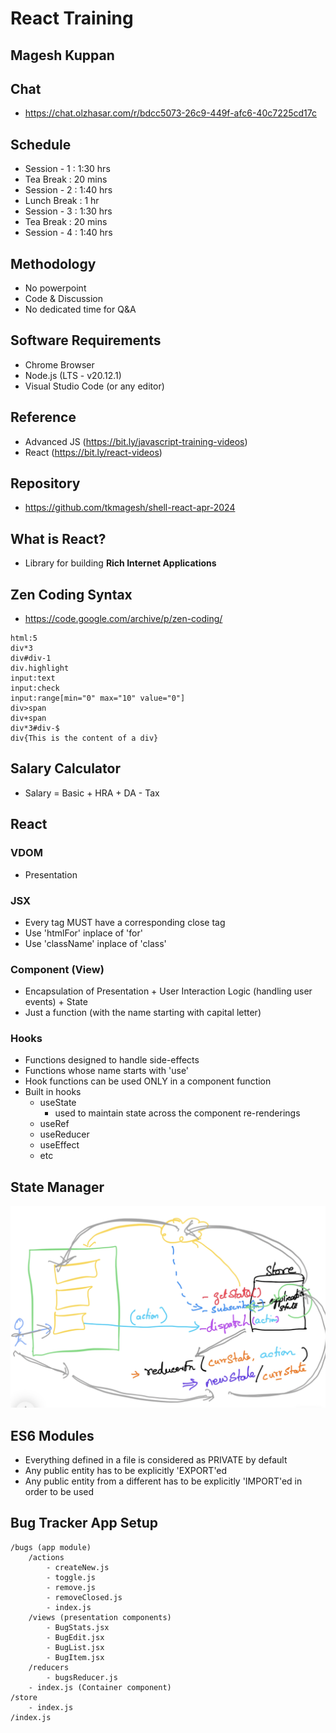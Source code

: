 # React Training

## Magesh Kuppan

## Chat
- https://chat.olzhasar.com/r/bdcc5073-26c9-449f-afc6-40c7225cd17c

## Schedule
- Session - 1   : 1:30 hrs
- Tea Break     : 20 mins
- Session - 2   : 1:40 hrs
- Lunch Break   : 1 hr
- Session - 3   : 1:30 hrs
- Tea Break     : 20 mins
- Session - 4   : 1:40 hrs

## Methodology
- No powerpoint
- Code & Discussion
- No dedicated time for Q&A

## Software Requirements
- Chrome Browser
- Node.js (LTS - v20.12.1)
- Visual Studio Code (or any editor)

## Reference
- Advanced JS (https://bit.ly/javascript-training-videos)
- React (https://bit.ly/react-videos)

## Repository
- https://github.com/tkmagesh/shell-react-apr-2024

## What is React?
- Library for building **Rich Internet Applications**


## Zen Coding Syntax
- https://code.google.com/archive/p/zen-coding/
```
html:5
div*3
div#div-1
div.highlight
input:text
input:check
input:range[min="0" max="10" value="0"]
div>span
div+span
div*3#div-$
div{This is the content of a div}
```
## Salary Calculator
- Salary = Basic + HRA + DA - Tax

## React

### VDOM
- Presentation

### JSX
- Every tag MUST have a corresponding close tag
- Use 'htmlFor' inplace of 'for'
- Use 'className' inplace of 'class'

### Component (View)
- Encapsulation of Presentation + User Interaction Logic (handling user events) + State
- Just a function (with the name starting with capital letter)

### Hooks
- Functions designed to handle side-effects
- Functions whose name starts with 'use'
- Hook functions can be used ONLY in a component function
- Built in hooks
    - useState
        - used to maintain state across the component re-renderings
    - useRef
    - useReducer
    - useEffect
    - etc

## State Manager
![image](./images/state-manager.png)

## ES6 Modules
- Everything defined in a file is considered as PRIVATE by default
- Any public entity has to be explicitly 'EXPORT'ed
- Any public entity from a different has to be explicitly 'IMPORT'ed in order to be used

## Bug Tracker App Setup ##
```
/bugs (app module)
    /actions
        - createNew.js
        - toggle.js
        - remove.js
        - removeClosed.js
        - index.js
    /views (presentation components)
        - BugStats.jsx
        - BugEdit.jsx
        - BugList.jsx
        - BugItem.jsx
    /reducers
        - bugsReducer.js
    - index.js (Container component)
/store
    - index.js
/index.js

```